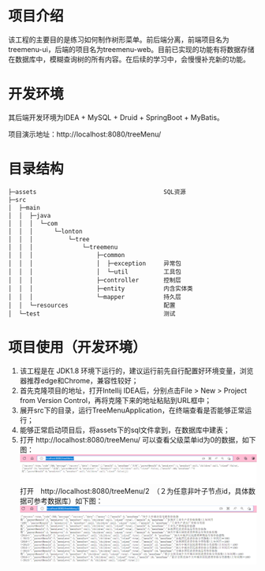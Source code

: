 # 项目介绍

该工程的主要目的是练习如何制作树形菜单。前后端分离，前端项目名为treemenu-ui，后端的项目名为treemenu-web。目前已实现的功能有将数据存储在数据库中，模糊查询树的所有内容。在后续的学习中，会慢慢补充新的功能。



# 开发环境

其后端开发环境为IDEA + MySQL + Druid + SpringBoot + MyBatis。

项目演示地址：http://localhost:8080/treeMenu/  
     



# 目录结构

```          
├─assets                                    SQL资源
├─src
│  ├─main
│  │  ├─java
│  │  │  └─com
│  │  │      └─lonton
│  │  │          └─tree
│  │  │              └─treemenu
│  │  │                  ├─common
│  │  │                  │  ├─exception     异常包      
│  │  │                  │  └─util          工具包     
│  │  │                  ├─controller       控制层  
│  │  │                  ├─entity           内含实体类   
│  │  │                  └─mapper           持久层                                       
│  │  └─resources                           配置   
│  └─test                                   测试  
```


# 项目使用（开发环境）

1. 该工程是在 JDK1.8 环境下运行的，建议运行前先自行配置好环境变量，浏览器推荐edge和Chrome，兼容性较好；
2. 首先克隆项目的地址，打开Intellij IDEA后，分别点击File > New > Project from Version Control，再将克隆下来的地址粘贴到URL框中；
3. 展开src下的目录，运行TreeMenuApplication，在终端查看是否能够正常运行；
4. 能够正常启动项目后，将assets下的sql文件拿到，在数据库中建表；
5. 打开 http://localhost:8080/treeMenu/ 可以查看父级菜单id为0的数据，如下图：
![](.README_images/父级菜单为0数据.png)
打开　http://localhost:8080/treeMenu/2　（２为任意非叶子节点id，具体数据可参考数据库）如下图：
![](.README_images/非叶子节点.png)



